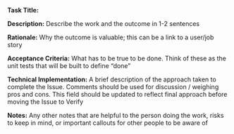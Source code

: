 **Task Title:**

**Description:**
Describe the work and the outcome in 1-2 sentences

**Rationale:**
Why the outcome is valuable; this can be a link to a user/job story

**Acceptance Criteria:**
What has to be true to be done. Think of these as the unit tests that will be built to define “done”

**Technical Implementation:**
A brief description of the approach taken to complete the Issue. Comments should be used for discussion / weighing pros and cons. This field should be updated to reflect final approach before moving the Issue to Verify

**Notes:**
Any other notes that are helpful to the person doing the work, risks to keep in mind, or important callouts for other people to be aware of
